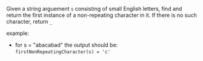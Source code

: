 Given a string arguement `s` consisting of small English letters, find and return the first instance of a non-repeating character in it.
If there is no such character, return `_`

example:

- for s = "abacabad" the output should be:
  `firstNonRepeatingCharacter(s) = 'c'`

